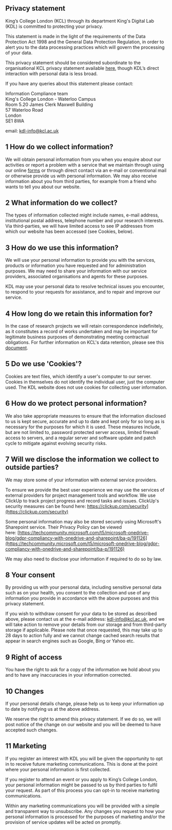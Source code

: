 ## Privacy statement

King’s College London (KCL) through its department King's Digital Lab (KDL) is committed to protecting your privacy.

This statement is made in the light of the requirements of the Data Protection Act 1998 and the General Data Protection Regulation, in order to alert you to the data processing practices which will govern the processing of your data.

This privacy statement should be considered subordinate to the organisational KCL privacy statement available [here](https://www.kcl.ac.uk/terms/privacy.aspx), though KDL’s direct interaction with personal data is less broad.

If you have any queries about this statement please contact:

Information Compliance team  
King's College London - Waterloo Campus  
Room 5.20 James Clerk Maxwell Building  
57 Waterloo Road  
London  
SE1 8WA

email: [kdl-info@kcl.ac.uk](mailto:kdl-info@kcl.ac.uk)

## 1 How do we collect information?

We will obtain personal information from you when you enquire about our activities or report a problem with a service that we maintain through using our online [forms](/contact-us/) or through direct contact via an e-mail or conventional mail or otherwise provide us with personal information. We may also receive information about you from third parties, for example from a friend who wants to tell you about our website.

## 2 What information do we collect?

The types of information collected might include names, e-mail address, institutional postal address, telephone number and your research interests. Via third-parties, we will have limited access to see IP addresses from which our website has been accessed (see Cookies, below).

## 3 How do we use this information?

We will use your personal information to provide you with the services, products or information you have requested and for administration purposes. We may need to share your information with our service providers, associated organisations and agents for these purposes.

KDL may use your personal data to resolve technical issues you encounter, to respond to your requests for assistance, and to repair and improve our service.

## 4 How long do we retain this information for?

In the case of research projects we will retain correspondence indefinitely, as it constitutes a record of works undertaken and may be important for legitimate business purposes of demonstrating meeting contractual obligations. For further information on KCL's data retention, please see this [document](https://www.kcl.ac.uk/aboutkings/orgstructure/ps/audit/records/retention/rdrs-v7.pdf).

## 5 Do we use 'Cookies'?

Cookies are text files, which identify a user's computer to our server. Cookies in themselves do not identify the individual user, just the computer used. The KDL website does not use cookies for collecting user information.

## 6 How do we protect personal information?

We also take appropriate measures to ensure that the information disclosed to us is kept secure, accurate and up to date and kept only for so long as is necessary for the purposes for which it is used. These measures include, but are not limited to, password protected server access, limited firewall access to servers, and a regular server and software update and patch cycle to mitigate against evolving security risks.

## 7 Will we disclose the information we collect to outside parties?

We may store some of your information with external service providers.

To ensure we provide the best user experience we may use the services of external providers for project management tools and workflow. We use ClickUp to track project progress and record tasks and issues. ClickUp's security measures can be found here: https://clickup.com/security](https://clickup.com/security)

Some personal information may also be stored securely using Microsoft's Sharepoint service. Their Privacy Policy can be viewed here: [https://techcommunity.microsoft.com/t5/microsoft-onedrive-blog/gdpr-compliancy-with-onedrive-and-sharepoint/ba-p/191126](https://techcommunity.microsoft.com/t5/microsoft-onedrive-blog/gdpr-compliancy-with-onedrive-and-sharepoint/ba-p/191126)

We may also need to disclose your information if required to do so by law.

## 8 Your consent

By providing us with your personal data, including sensitive personal data such as on your health, you consent to the collection and use of any information you provide in accordance with the above purposes and this privacy statement.

If you wish to withdraw consent for your data to be stored as described above, please contact us at the e-mail address: [kdl-info@kcl.ac.uk](mailto:kdl-info@kcl.ac.uk), and we will take action to remove your details from our storage and from third-party storage if applicable. Please note that once requested, this may take up to 28 days to action fully and we cannot change cached search results that appear in search engines such as Google, Bing or Yahoo etc.

## 9 Right of access

You have the right to ask for a copy of the information we hold about you and to have any inaccuracies in your information corrected.

## 10 Changes

If your personal details change, please help us to keep your information up to date by notifying us at the above address.

We reserve the right to amend this privacy statement. If we do so, we will post notice of the change on our website and you will be deemed to have accepted such changes.

## 11 Marketing

If you register an interest with KDL you will be given the opportunity to opt in to receive future marketing communications. This is done at the point where your personal information is first collected.

If you register to attend an event or you apply to King’s College London, your personal information might be passed to us by third parties to fulfil your request. As part of this process you can opt-in to receive marketing communications.

Within any marketing communications you will be provided with a simple and transparent way to unsubscribe. Any changes you request to how your personal information is processed for the purposes of marketing and/or the provision of service updates will be acted on promptly.

